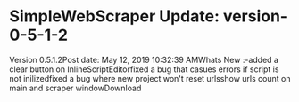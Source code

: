 # SimpleWebScraper Update: version-0-5-1-2

Version 0.5.1.2Post date: May 12, 2019 10:32:39 AMWhats New :-added a clear button on InlineScriptEditorfixed a bug that casues errors if script is not inilizedfixed a bug where new project won't reset urlsshow urls count on main and scraper windowDownload